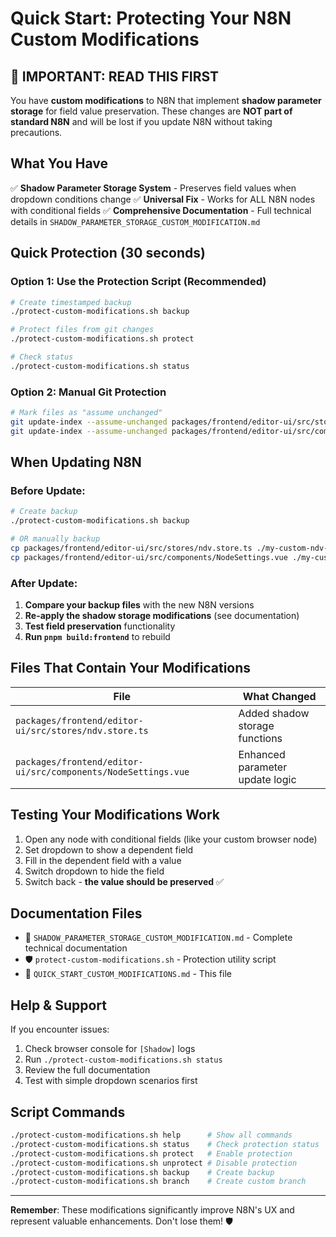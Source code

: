 # Quick Start: Protecting Your N8N Custom Modifications

## 🚨 IMPORTANT: READ THIS FIRST

You have **custom modifications** to N8N that implement **shadow parameter storage** for field value preservation. These changes are **NOT part of standard N8N** and will be lost if you update N8N without taking precautions.

## What You Have

✅ **Shadow Parameter Storage System** - Preserves field values when dropdown conditions change
✅ **Universal Fix** - Works for ALL N8N nodes with conditional fields
✅ **Comprehensive Documentation** - Full technical details in `SHADOW_PARAMETER_STORAGE_CUSTOM_MODIFICATION.md`

## Quick Protection (30 seconds)

### Option 1: Use the Protection Script (Recommended)
```bash
# Create timestamped backup
./protect-custom-modifications.sh backup

# Protect files from git changes
./protect-custom-modifications.sh protect

# Check status
./protect-custom-modifications.sh status
```

### Option 2: Manual Git Protection
```bash
# Mark files as "assume unchanged"
git update-index --assume-unchanged packages/frontend/editor-ui/src/stores/ndv.store.ts
git update-index --assume-unchanged packages/frontend/editor-ui/src/components/NodeSettings.vue
```

## When Updating N8N

### Before Update:
```bash
# Create backup
./protect-custom-modifications.sh backup

# OR manually backup
cp packages/frontend/editor-ui/src/stores/ndv.store.ts ./my-custom-ndv-store.ts
cp packages/frontend/editor-ui/src/components/NodeSettings.vue ./my-custom-node-settings.vue
```

### After Update:
1. **Compare your backup files** with the new N8N versions
2. **Re-apply the shadow storage modifications** (see documentation)
3. **Test field preservation** functionality
4. **Run `pnpm build:frontend`** to rebuild

## Files That Contain Your Modifications

| File | What Changed |
|------|-------------|
| `packages/frontend/editor-ui/src/stores/ndv.store.ts` | Added shadow storage functions |
| `packages/frontend/editor-ui/src/components/NodeSettings.vue` | Enhanced parameter update logic |

## Testing Your Modifications Work

1. Open any node with conditional fields (like your custom browser node)
2. Set dropdown to show a dependent field
3. Fill in the dependent field with a value
4. Switch dropdown to hide the field
5. Switch back - **the value should be preserved** ✅

## Documentation Files

- 📖 `SHADOW_PARAMETER_STORAGE_CUSTOM_MODIFICATION.md` - Complete technical documentation
- 🛡️ `protect-custom-modifications.sh` - Protection utility script
- 🚀 `QUICK_START_CUSTOM_MODIFICATIONS.md` - This file

## Help & Support

If you encounter issues:
1. Check browser console for `[Shadow]` logs
2. Run `./protect-custom-modifications.sh status`
3. Review the full documentation
4. Test with simple dropdown scenarios first

## Script Commands

```bash
./protect-custom-modifications.sh help      # Show all commands
./protect-custom-modifications.sh status    # Check protection status
./protect-custom-modifications.sh protect   # Enable protection
./protect-custom-modifications.sh unprotect # Disable protection
./protect-custom-modifications.sh backup    # Create backup
./protect-custom-modifications.sh branch    # Create custom branch
```

---

**Remember**: These modifications significantly improve N8N's UX and represent valuable enhancements. Don't lose them! 🛡️
